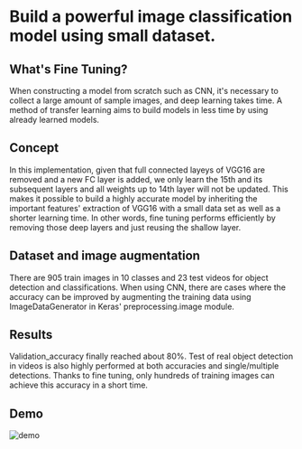 # Build a powerful image classification model using small dataset.

## What's Fine Tuning?
When constructing a model from scratch such as CNN, it's necessary to collect a large amount of sample images, and deep learning takes time. A method of transfer learning aims to build models in less time by using already learned models.

## Concept
In this implementation, given that full connected layeys of VGG16 are removed and a new FC layer is added, we only learn the 15th and its subsequent layers and all weights up to 14th layer will not be updated. This makes it possible to build a highly accurate model by inheriting the important features' extraction of VGG16 with a small data set as well as a shorter learning time. In other words, fine tuning performs efficiently by removing those deep layers and just reusing the shallow layer.

## Dataset and image augmentation
There are 905 train images in 10 classes and 23 test videos for object detection and classifications. When using CNN, there are cases where the accuracy can be improved by augmenting the training data using ImageDataGenerator in Keras' preprocessing.image module.

## Results
Validation_accuracy finally reached about 80%. Test of real object detection in videos is also highly performed at both accuracies and single/multiple detections.
Thanks to fine tuning, only hundreds of training images can achieve this accuracy in a short time.

## Demo
![demo](https://github.com/thejourneyofman/keras_medicine_detection/blob/master/images/medicine_detection.gif)

